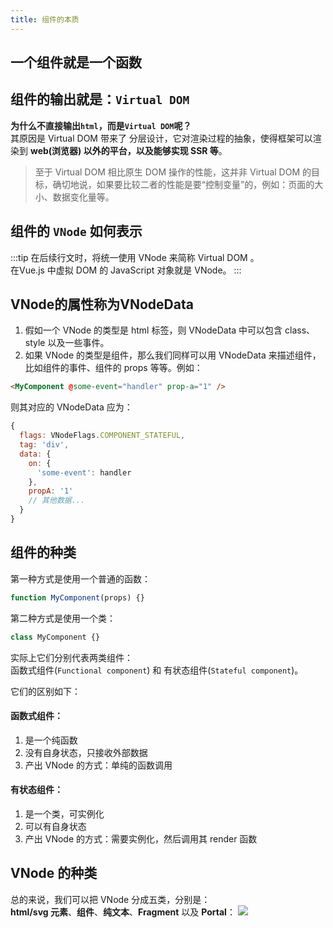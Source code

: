 ```yaml
---
title: 组件的本质
---
```

## 一个组件就是一个函数

## 组件的输出就是：```Virtual DOM```
**为什么不直接输出```html```，而是```Virtual DOM```呢？**    
其原因是 Virtual DOM 带来了 分层设计，它对渲染过程的抽象，使得框架可以渲染到 **web(浏览器) 以外的平台，以及能够实现 SSR 等**。    
>至于 Virtual DOM 相比原生 DOM 操作的性能，这并非 Virtual DOM 的目标，确切地说，如果要比较二者的性能是要“控制变量”的，例如：页面的大小、数据变化量等。

## 组件的 ```VNode``` 如何表示
:::tip
在后续行文时，将统一使用 VNode 来简称 Virtual DOM 。    
在Vue.js 中虚拟 DOM 的 JavaScript 对象就是 VNode。
:::

## VNode的属性称为VNodeData
1. 假如一个 VNode 的类型是 html 标签，则 VNodeData 中可以包含 class、style 以及一些事件。    
2. 如果 VNode 的类型是组件，那么我们同样可以用 VNodeData 来描述组件，比如组件的事件、组件的 props 等等。例如：
```html
<MyComponent @some-event="handler" prop-a="1" />
```
则其对应的 VNodeData 应为：
```js {4-9}
{
  flags: VNodeFlags.COMPONENT_STATEFUL,
  tag: 'div',
  data: {
    on: {
      'some-event': handler
    },
    propA: '1'
    // 其他数据...
  }
}
```

## 组件的种类
第一种方式是使用一个普通的函数：
```js
function MyComponent(props) {}
```
第二种方式是使用一个类：
```js
class MyComponent {}
```
实际上它们分别代表两类组件：    
函数式组件(```Functional component```) 和 有状态组件(```Stateful component```)。

它们的区别如下：    
#### 函数式组件：
1. 是一个纯函数
2. 没有自身状态，只接收外部数据
3. 产出 VNode 的方式：单纯的函数调用

#### 有状态组件：
1. 是一个类，可实例化
2. 可以有自身状态
3. 产出 VNode 的方式：需要实例化，然后调用其 render 函数

## VNode 的种类
总的来说，我们可以把 VNode 分成五类，分别是：    
**html/svg 元素**、**组件**、**纯文本**、**Fragment** 以及 **Portal**：
![](http://hcysun.me/vue-design/assets/img/vnode-types.7d99313d.png)
